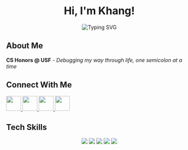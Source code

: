 # <div align="center">Hi, I'm Khang! </div>
<div align="center">
  <img src="https://readme-typing-svg.herokuapp.com?font=Fira+Code&weight=600&size=28&pause=1000&color=00D4FF&center=true&vCenter=true&random=false&width=600&lines=Full+Stack+Developer;Software+Engineer;Cloud+%26+DevOps" alt="Typing SVG" />
</div>


## About Me
**CS Honors @ USF** - *Debugging my way through life, one semicolon at a time* 

## Connect With Me   <!-- LinkedIn -->
  <a href="https://www.linkedin.com/in/tuankhangphan/" target="_blank">
    <img src="https://cdn.jsdelivr.net/gh/devicons/devicon/icons/linkedin/linkedin-original.svg" width="40" height="40"/>
  </a>

  <!-- Facebook -->
  <a href="https://www.facebook.com/profile.php?id=100078998434458" target="_blank">
    <img src="https://cdn.jsdelivr.net/gh/devicons/devicon/icons/facebook/facebook-original.svg" width="40" height="40"/>
  </a>

  <!-- LeetCode -->
  <a href="https://leetcode.com/u/KHcqTUn9ld/" target="_blank">
    <img src="https://upload.wikimedia.org/wikipedia/commons/1/19/LeetCode_logo_black.png" width="40" height="40"/>
  </a>

  <!-- Gmail -->
  <a href="mailto:2006tuankhang@gmail.com" target="_blank">
    <img src="https://cdn.jsdelivr.net/gh/devicons/devicon/icons/google/google-original.svg" width="40" height="40"/>
  </a>

## Tech Skills
<div align="center">
  <img src="https://skillicons.dev/icons?i=js,ts,python,java,cpp,go,c,html,css&theme=dark&perline=9" />
  <img src="https://skillicons.dev/icons?i=react,nextjs,redux,tailwind,vite&theme=dark" />
  <img src="https://skillicons.dev/icons?i=nodejs,express,django,fastapi,flask,spring,dotnet&theme=dark" />
  <img src="https://skillicons.dev/icons?i=mongodb,postgresql,redis,firebase,supabase&theme=dark" />
  <img src="https://skillicons.dev/icons?i=aws,gcp,docker,kubernetes,githubactions&theme=dark" />
</div>

